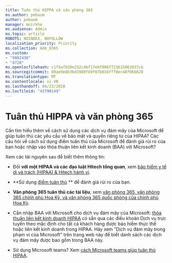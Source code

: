 ```yaml
---
title: Tuân thủ HIPPA và văn phòng 365
ms.author: pebaum
author: pebaum
manager: mnirkhe
ms.audience: Admin
ms.topic: article
ROBOTS: NOINDEX, NOFOLLOW
localization_priority: Priority
ms.collection: Adm_O365
ms.custom:
- "9002430"
- "4720"
ms.openlocfilehash: c1f4af839e232c4bf17e0f806f723615063037cb
ms.sourcegitcommit: 89ae9e8b36d1980f89f07b016fff0ec48f96b620
ms.translationtype: MT
ms.contentlocale: vi-VN
ms.lasthandoff: 04/23/2020
ms.locfileid: "43790149"
---
```

# <a name="hippa-compliance-and-office-365"></a>Tuân thủ HIPPA và văn phòng 365

Cần tìm hiểu thêm về cách sử dụng các dịch vụ đám mây của Microsoft để giúp tuân thủ các yêu cầu về bảo mật và quyền riêng tư của HIPAA?  Các câu hỏi về cách sử dụng điểm tuân thủ của Microsoft để đánh giá rủi ro của bạn hoặc nhập vào thỏa thuận liên kết kinh doanh (BAA) với Microsoft?  

Xem các tài nguyên sau để biết thêm thông tin:

- Đối **với một HIPAA và các đạo luật Hitech tổng quan**, xem [bảo hiểm y tế di và trách (HIPAA) & Hitech hành vi](https://docs.microsoft.com/microsoft-365/compliance/offering-hipaa-hitech?view=o365-worldwide).

- **Sử dụng [điểm tuân thủ](https://docs.microsoft.com/microsoft-365/compliance/offering-hipaa-hitech?view=o365-worldwide#use-microsoft-compliance-score-to-assess-your-risk) ** để đánh giá rủi ro của bạn.

- **Văn phòng 365 tuân thủ các tài liệu**, xem [văn phòng 365, văn phòng 365 chính phủ Hoa Kỳ, và văn phòng 365 quốc phòng của chính phủ Hoa Kỳ](https://go.microsoft.com/fwlink/p/?LinkID=2077751).

- Cần nhập BAA với Microsoft cho dịch vụ đám mây của Microsoft: [thỏa thuận liên kết kinh doanh HIPAA](https://aka.ms/BAA) có sẵn qua các điều khoản Dịch vụ trực tuyến theo mặc định cho tất cả khách hàng được bảo hiểm thực thể hoặc liên kết kinh doanh trong HIPAA. Hãy xem "Dịch vụ đám mây trong phạm vi của Microsoft" trên trang web này để biết danh sách các dịch vụ đám mây được bao gồm trong BAA này.

- Sử dụng Microsoft teams? Xem [cách Microsoft teams giúp tuân thủ HIPAA](https://www.microsoft.com/microsoft-365/blog/2019/04/30/white-paper-microsoft-teams-healthcare-providers-hipaa-compliance/).
